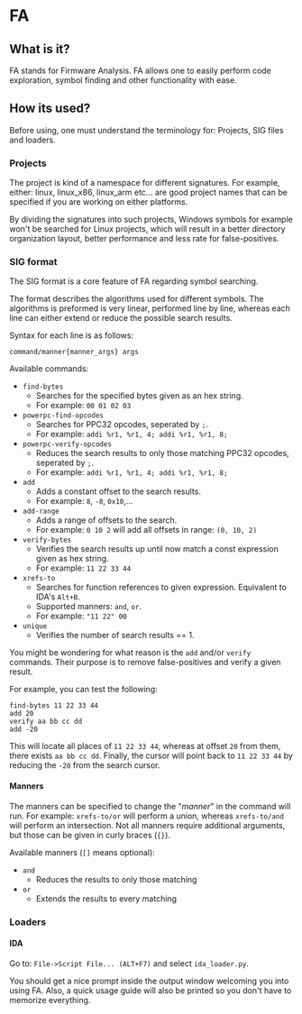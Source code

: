 # FA

## What is it?

FA stands for Firmware Analysis.
FA allows one to easily perform code exploration, symbol finding and 
other functionality with ease.

## How its used?

Before using, one must understand the terminology for: 
Projects, SIG files and loaders. 

### Projects

The project is kind of a namespace for different signatures.
For example, either: linux, linux_x86, linux_arm etc... are good 
project names that can be specified if you are working on either 
platforms. 

By dividing the signatures into such projects, Windows symbols for 
example won't be searched for Linux projects, which will result 
in a better directory organization layout, better performance and
less rate for false-positives. 

### SIG format

The SIG format is a core feature of FA regarding symbol searching.

The format describes the algorithms used for different symbols.
The algorithms is preformed is very linear, performed line by line, 
whereas each line can either extend or reduce the possible search
results.

Syntax for each line is as follows:
```
command/manner{manner_args} args
``` 

Available commands:
* `find-bytes`
    * Searches for the specified bytes given as an hex string.
    * For example: `00 01 02 03`
* `powerpc-find-opcodes`
    * Searches for PPC32 opcodes, seperated by `;`.
    * For example: `addi %r1, %r1, 4; addi %r1, %r1, 8;`
* `powerpc-verify-opcodes`
    * Reduces the search results to only those matching 
    PPC32 opcodes, seperated by `;`.
    * For example: `addi %r1, %r1, 4; addi %r1, %r1, 8;`    
* `add`
    * Adds a constant offset to the search results.
    * For example: `8`, `-8`, `0x10`,...
* `add-range`
    * Adds a range of offsets to the search.
    * For example: `0 10 2` will add all offsets in range: `(0, 10, 2)`
* `verify-bytes`
    * Verifies the search results up until now match a const 
    expression given as hex string.
    * For example: `11 22 33 44`
* `xrefs-to`
    * Searches for function references to given expression.
     Equivalent to IDA's `Alt+B`.
    * Supported manners: `and`, `or`. 
    * For example: `"11 22" 00`
* `unique`
    * Verifies the number of search results == 1.

You might be wondering for what reason is the `add` and/or `verify` 
commands. Their purpose is to remove false-positives and verify 
a given result. 

For example, you can test the following:

```
find-bytes 11 22 33 44
add 20
verify aa bb cc dd
add -20
```

This will locate all places of `11 22 33 44`, whereas at offset `20`
from them, there exists `aa bb cc dd`. Finally, the cursor will point
back to `11 22 33 44` by reducing the `-20` from the search cursor. 

#### Manners

The manners can be specified to change the "*manner*" in the command
will run. For example: `xrefs-to/or` will perform a union,
whereas `xrefs-to/and` will perform an intersection. Not all manners 
require additional arguments, but those can be given in curly braces
(`{}`).

Available manners (`[]` means optional):

* `and`
    * Reduces the results to only those matching
* `or`
    * Extends the results to every matching

### Loaders

#### IDA

Go to: `File->Script File... (ALT+F7)` and select `ida_loader.py`.

You should get a nice prompt inside the output window welcoming you
into using FA. Also, a quick usage guide will also be printed so you 
don't have to memorize everything.

 